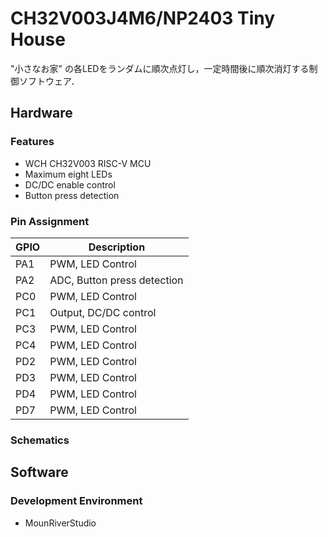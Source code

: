 # CH32V003J4M6/NP2403 Tiny House

"小さなお家" の各LEDをランダムに順次点灯し，一定時間後に順次消灯する制御ソフトウェア．

## Hardware

### Features

- WCH CH32V003 RISC-V MCU
- Maximum eight LEDs
- DC/DC enable control
- Button press detection

### Pin Assignment

| GPIO | Description |
| --- | --- |
| PA1 | PWM, LED Control |
| PA2 | ADC, Button press detection |
| PC0 | PWM, LED Control |
| PC1 | Output, DC/DC control |
| PC3 | PWM, LED Control |
| PC4 | PWM, LED Control |
| PD2 | PWM, LED Control |
| PD3 | PWM, LED Control |
| PD4 | PWM, LED Control |
| PD7 | PWM, LED Control |

### Schematics

## Software

### Development Environment

- MounRiverStudio
